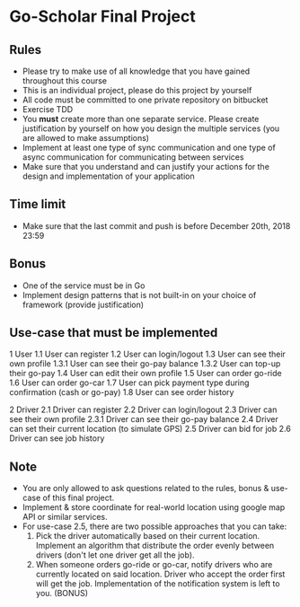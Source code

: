 # Go-Scholar Final Project

## Rules

- Please try to make use of all knowledge that you have gained throughout this course
- This is an individual project, please do this project by yourself
- All code must be committed to one private repository on bitbucket
- Exercise TDD
- You **must** create more than one separate service. Please create justification by yourself on how you design the multiple services (you are allowed to make assumptions)
- Implement at least one type of sync communication and one type of async communication for communicating between services
- Make sure that you understand and can justify your actions for the design and implementation of your application

## Time limit

- Make sure that the last commit and push is before December 20th, 2018 23:59

## Bonus

- One of the service must be in Go
- Implement design patterns that is not built-in on your choice of framework (provide justification)

## Use-case that must be implemented

1 User
  1.1 User can register
  1.2 User can login/logout
  1.3 User can see their own profile
    1.3.1 User can see their go-pay balance
    1.3.2 User can top-up their go-pay
  1.4 User can edit their own profile
  1.5 User can order go-ride
  1.6 User can order go-car
  1.7 User can pick payment type during confirmation (cash or go-pay)
  1.8 User can see order history

2 Driver
  2.1 Driver can register
  2.2 Driver can login/logout
  2.3 Driver can see their own profile
    2.3.1 Driver can see their go-pay balance
  2.4 Driver can set their current location (to simulate GPS)
  2.5 Driver can bid for job
  2.6 Driver can see job history

## Note

- You are only allowed to ask questions related to the rules, bonus & use-case of this final project.
- Implement & store coordinate for real-world location using google map API or similar services.
- For use-case 2.5, there are two possible approaches that you can take:
  1. Pick the driver automatically based on their current location. Implement an algorithm that distribute the order evenly between drivers (don't let one driver get all the job).
  2. When someone orders go-ride or go-car, notify drivers who are currently located on said location. Driver who accept the order first will get the job. Implementation of the notification system is left to you. (BONUS)
